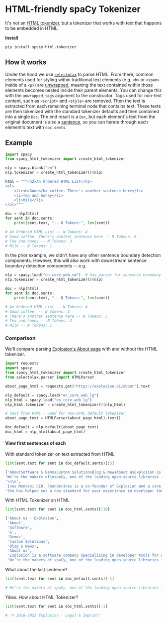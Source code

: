 # HTML-friendly spaCy Tokenizer

It's not an [HTML tokenizer](https://www.w3.org/TR/2011/WD-html5-20110113/tokenization.html#tokenization), but a tokenizer that works with text that happens to be embedded in HTML. 

**Install**

```
pip install spacy-html-tokenizer
```

## How it works

Under the hood we use [`selectolax`](https://github.com/rushter/selectolax) to parse HTML. From there, common elements used for styling within traditional text elements (e.g. `<b>` or `<span>` inside of a `<p>`) are [unwrapped](https://selectolax.readthedocs.io/en/latest/parser.html#selectolax.parser.HTMLParser.unwrap_tags), meaning the text contained within those elements becomes nested inside their parent elements. You can change this with the `unwrapped_tags` argument to the constructor. Tags used for non-text content, such as `<script>` and `<style>` are removed. Then the text is extracted from each remaining terminal node that contains text. These texts are then tokenized with the standard tokenizer defaults and then combined into a single `Doc`. The end result is a `Doc`, but each element's text from the original document is also a [sentence](https://spacy.io/api/doc#sents), so you can iterate through each element's text with `doc.sents`.

## Example

```python
import spacy
from spacy_html_tokenizer import create_html_tokenizer

nlp = spacy.blank("en")
nlp.tokenizer = create_html_tokenizer()(nlp)

html = """<h2>An Ordered HTML List</h2>
<ol>
    <li><b>Good</b> coffee. There's another sentence here</li>
    <li>Tea and honey</li>
    <li>Milk</li>
</ol>"""

doc = nlp(html)
for sent in doc.sents:
    print(sent.text, "-- N Tokens:", len(sent))

# An Ordered HTML List -- N Tokens: 4
# Good coffee. There's another sentence here -- N Tokens: 8
# Tea and honey -- N Tokens: 3
# Milk -- N Tokens: 1
```

In the prior example, we didn't have any other sentence boundary detection components. However, this will also work with downstream sentence boundary detection components -- e.g.

```python
nlp = spacy.load("en_core_web_sm")  # has parser for sentence boundary detection
nlp.tokenizer = create_html_tokenizer()(nlp)

doc = nlp(html)
for sent in doc.sents:
    print(sent.text, "-- N Tokens:", len(sent))

# An Ordered HTML List -- N Tokens: 4
# Good coffee. -- N Tokens: 3
# There's another sentence here -- N Tokens: 5
# Tea and honey -- N Tokens: 3
# Milk -- N Tokens: 1
```

### Comparison

We'll compare parsing [Explosion's About page](https://explosion.ai/about) with and without the HTML tokenizer.

```python
import requests
import spacy
from spacy_html_tokenizer import create_html_tokenizer
from selectolax.parser import HTMLParser

about_page_html = requests.get("https://explosion.ai/about").text

nlp_default = spacy.load("en_core_web_lg")
nlp_html = spacy.load("en_core_web_lg")
nlp_html.tokenizer = create_html_tokenizer()(nlp_html)

# text from HTML - used for non-HTML default tokenizer
about_page_text = HTMLParser(about_page_html).text()

doc_default = nlp_default(about_page_text)
doc_html = nlp_html(about_page_html)
```

#### View first sentences of each

With standard tokenizer on text extracted from HTML

```python
list(sent.text for sent in doc_default.sents)[:5]
```

```python
['AboutSoftware & DemosCustom SolutionsBlog & NewsAbout usExplosion is a software company specializing in developer tools for Artificial\nIntelligence and Natural Language Processing.',
'We’re the makers of\nspaCy, one of the leading open-source libraries for advanced\nNLP and Prodigy, an annotation tool for radically efficient\nmachine teaching.',
'\n\n',
'Ines Montani CEO, FounderInes is a co-founder of Explosion and a core developer of the spaCy NLP library and the Prodigy annotation tool.',
'She has helped set a new standard for user experience in developer tools for AI engineers and researchers.']
```

With HTML Tokenizer on HTML

```python
list(sent.text for sent in doc_html.sents)[:10]
```

```python
['About us · Explosion',
 'About',
 'Software',
 '&',
 'Demos',
 'Custom Solutions',
 'Blog & News',
 'About us',
 'Explosion is a software company specializing in developer tools for Artificial Intelligence and Natural Language Processing.',
 'We’re the makers of spaCy, one of the leading open-source libraries for advanced NLP and Prodigy, an annotation tool for radically efficient machine teaching.']
```

What about the last sentence?

```python
list(sent.text for sent in doc_default.sents)[-1]

# We’re the makers of spaCy, one of the leading open-source libraries for advanced NLP.NavigationHomeAbout usSoftware & DemosCustom SolutionsBlog & NewsOur SoftwarespaCy · Industrial-strength NLPProdigy · Radically efficient annotationThinc · Functional deep learning© 2016-2022 Explosion · Legal & Imprint/*<![CDATA[*/window.pagePath="/about";/*]]>*//*<![CDATA[*/window.___chunkMapping={"app":["/app-ac229f07fa81f29e0f2d.js"],"component---node-modules-gatsby-plugin-offline-app-shell-js":["/component---node-modules-gatsby-plugin-offline-app-shell-js-461e7bc49c6ae8260783.js"],"component---src-components-post-js":["/component---src-components-post-js-cf4a6bf898db64083052.js"],"component---src-pages-404-js":["/component---src-pages-404-js-b7a6fa1d9d8ca6c40071.js"],"component---src-pages-blog-js":["/component---src-pages-blog-js-1e313ce0b28a893d3966.js"],"component---src-pages-index-js":["/component---src-pages-index-js-175434c68a53f68a253a.js"],"component---src-pages-spacy-tailored-pipelines-js":["/component---src-pages-spacy-tailored-pipelines-js-028d0c6c19584ef0935f.js"]};/*]]>*/
```

Yikes. How about HTML Tokenizer?

```python
list(sent.text for sent in doc_html.sents)[-1]

# '© 2016-2022 Explosion · Legal & Imprint'
```
